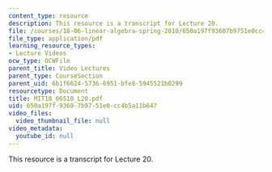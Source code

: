 ```yaml
---
content_type: resource
description: This resource is a transcript for Lecture 20.
file: /courses/18-06-linear-algebra-spring-2010/650a197f93607b9751e0cc4b5a11b647_MIT18_06S10_L20.pdf
file_type: application/pdf
learning_resource_types:
- Lecture Videos
ocw_type: OCWFile
parent_title: Video Lectures
parent_type: CourseSection
parent_uid: 6b1f6624-5736-6951-bfe8-5945521b0299
resourcetype: Document
title: MIT18_06S10_L20.pdf
uid: 650a197f-9360-7b97-51e0-cc4b5a11b647
video_files:
  video_thumbnail_file: null
video_metadata:
  youtube_id: null
---
```

This resource is a transcript for Lecture 20.

